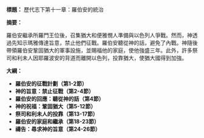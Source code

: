 **標題：** 歷代志下第十一章：羅伯安的統治

**摘要：**

羅伯安繼承所羅門王位後，召集猶大和便雅憫人準備與以色列人爭戰。然而，神透過先知示瑪雅傳達旨意，禁止他們征戰。羅伯安聽從神的話，避免了內戰。神隨後帶領羅伯安鞏固猶大的軍事設施，並賜福他的家庭，使他強盛三年。此外，許多祭司和利未人因耶羅波安的背道而離開以色列，投靠猶大，使猶大國得到加強。

**大綱：**

* **羅伯安的征戰計劃（第1-2節）**
* **神的旨意：禁止征戰（第2-4節）**
* **羅伯安的回應：聽從神的話（第4節）**
* **神的祝福：鞏固猶大（第5-12節）**
* **祭司和利未人的投靠（第13-17節）**
* **羅伯安的家庭和繼承（第18-23節）**
* **禱告：尋求神的旨意（第24-26節）**
